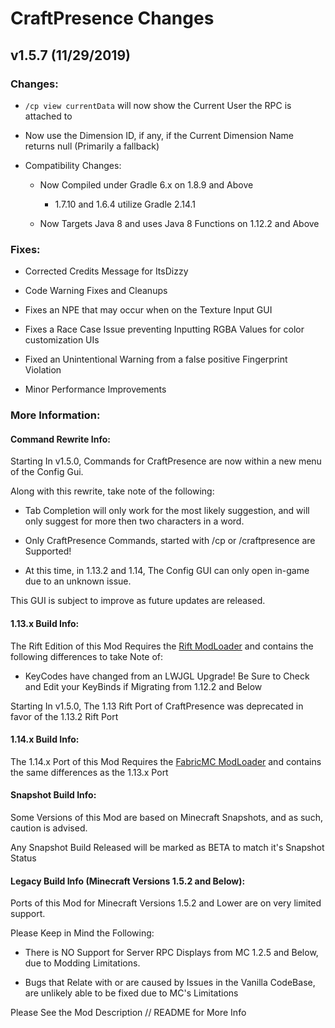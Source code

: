 # CraftPresence Changes

## v1.5.7 (11/29/2019)

### Changes:

* `/cp view currentData` will now show the Current User the RPC is attached to

* Now use the Dimension ID, if any, if the Current Dimension Name returns null (Primarily a fallback)

* Compatibility Changes:

  * Now Compiled under Gradle 6.x on 1.8.9 and Above
    
    * 1.7.10 and 1.6.4 utilize Gradle 2.14.1
  
  * Now Targets Java 8 and uses Java 8 Functions on 1.12.2 and Above

### Fixes:

* Corrected Credits Message for ItsDizzy

* Code Warning Fixes and Cleanups

* Fixes an NPE that may occur when on the Texture Input GUI

* Fixes a Race Case Issue preventing Inputting RGBA Values for color customization UIs

* Fixed an Unintentional Warning from a false positive Fingerprint Violation

* Minor Performance Improvements

### More Information:

#### Command Rewrite Info:

Starting In v1.5.0, Commands for CraftPresence are now within a new menu of the Config Gui.

Along with this rewrite, take note of the following:

* Tab Completion will only work for the most likely suggestion, and will only suggest for more then two characters in a word.

* Only CraftPresence Commands, started with /cp or /craftpresence are Supported!

* At this time, in 1.13.2 and 1.14, The Config GUI can only open in-game due to an unknown issue.

This GUI is subject to improve as future updates are released.

#### 1.13.x Build Info:

The Rift Edition of this Mod Requires the [Rift ModLoader](https://www.curseforge.com/minecraft/mc-mods/rift) and contains the following differences to take Note of:

* KeyCodes have changed from an LWJGL Upgrade! Be Sure to Check and Edit your KeyBinds if Migrating from 1.12.2 and Below

Starting In v1.5.0, The 1.13 Rift Port of CraftPresence was deprecated in favor of the 1.13.2 Rift Port

#### 1.14.x Build Info:

The 1.14.x Port of this Mod Requires the [FabricMC ModLoader](https://www.curseforge.com/minecraft/mc-mods/fabric-api) and contains the same differences as the 1.13.x Port

#### Snapshot Build Info:

Some Versions of this Mod are based on Minecraft Snapshots, and as such, caution is advised.

Any Snapshot Build Released will be marked as BETA to match it's Snapshot Status

#### Legacy Build Info (Minecraft Versions 1.5.2 and Below):

Ports of this Mod for Minecraft Versions 1.5.2 and Lower are on very limited support.

Please Keep in Mind the Following:

* There is NO Support for Server RPC Displays from MC 1.2.5 and Below, due to Modding Limitations.

* Bugs that Relate with or are caused by Issues in the Vanilla CodeBase, are unlikely able to be fixed due to MC's Limitations

Please See the Mod Description // README for More Info
